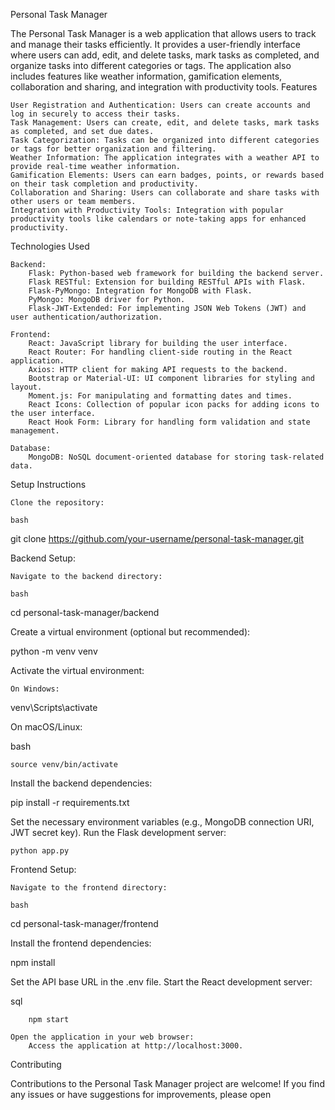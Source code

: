 Personal Task Manager

The Personal Task Manager is a web application that allows users to track and manage their tasks efficiently. It provides a user-friendly interface where users can add, edit, and delete tasks, mark tasks as completed, and organize tasks into different categories or tags. The application also includes features like weather information, gamification elements, collaboration and sharing, and integration with productivity tools.
Features

    User Registration and Authentication: Users can create accounts and log in securely to access their tasks.
    Task Management: Users can create, edit, and delete tasks, mark tasks as completed, and set due dates.
    Task Categorization: Tasks can be organized into different categories or tags for better organization and filtering.
    Weather Information: The application integrates with a weather API to provide real-time weather information.
    Gamification Elements: Users can earn badges, points, or rewards based on their task completion and productivity.
    Collaboration and Sharing: Users can collaborate and share tasks with other users or team members.
    Integration with Productivity Tools: Integration with popular productivity tools like calendars or note-taking apps for enhanced productivity.

Technologies Used

    Backend:
        Flask: Python-based web framework for building the backend server.
        Flask RESTful: Extension for building RESTful APIs with Flask.
        Flask-PyMongo: Integration for MongoDB with Flask.
        PyMongo: MongoDB driver for Python.
        Flask-JWT-Extended: For implementing JSON Web Tokens (JWT) and user authentication/authorization.

    Frontend:
        React: JavaScript library for building the user interface.
        React Router: For handling client-side routing in the React application.
        Axios: HTTP client for making API requests to the backend.
        Bootstrap or Material-UI: UI component libraries for styling and layout.
        Moment.js: For manipulating and formatting dates and times.
        React Icons: Collection of popular icon packs for adding icons to the user interface.
        React Hook Form: Library for handling form validation and state management.

    Database:
        MongoDB: NoSQL document-oriented database for storing task-related data.

Setup Instructions

    Clone the repository:

    bash

git clone <https://github.com/your-username/personal-task-manager.git>

Backend Setup:

    Navigate to the backend directory:

    bash

cd personal-task-manager/backend

Create a virtual environment (optional but recommended):

python -m venv venv

Activate the virtual environment:

    On Windows:

venv\Scripts\activate

On macOS/Linux:

bash

    source venv/bin/activate

Install the backend dependencies:

pip install -r requirements.txt

Set the necessary environment variables (e.g., MongoDB connection URI, JWT secret key).
Run the Flask development server:

    python app.py

Frontend Setup:

    Navigate to the frontend directory:

    bash

cd personal-task-manager/frontend

Install the frontend dependencies:

npm install

Set the API base URL in the .env file.
Start the React development server:

sql

        npm start

    Open the application in your web browser:
        Access the application at http://localhost:3000.

Contributing

Contributions to the Personal Task Manager project are welcome! If you find any issues or have suggestions for improvements, please open
